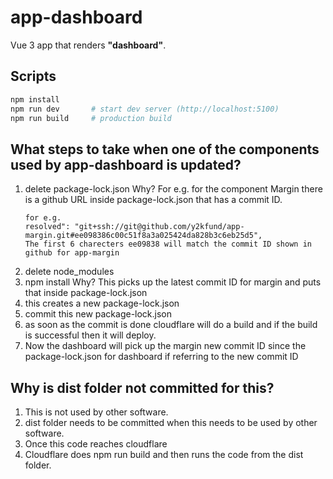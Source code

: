 # app-dashboard

Vue 3 app that renders **"dashboard"**.

## Scripts
```bash
npm install
npm run dev       # start dev server (http://localhost:5100)
npm run build     # production build
```
## What steps to take when one of the components used by app-dashboard is updated?
1. delete package-lock.json Why? For e.g. for the component Margin there is a github URL inside package-lock.json that has a commit ID.
   ```
   for e.g.
   resolved": "git+ssh://git@github.com/y2kfund/app-margin.git#ee098386c00c51f8a3a025424da828b3c6eb25d5",
   The first 6 charecters ee09838 will match the commit ID shown in github for app-margin
   ```
3. delete node_modules
4. npm install Why? This picks up the latest commit ID for margin and puts that inside package-lock.json
5. this creates a new package-lock.json
6. commit this new package-lock.json
7. as soon as the commit is done cloudflare will do a build and if the build is successful then it will deploy.
8. Now the dashboard will pick up the margin new commit ID since the package-lock.json for dashboard if referring to the new commit ID

## Why is dist folder not committed for this?
1. This is not used by other software.
2. dist folder needs to be committed when this needs to be used by other software.
3. Once this code reaches cloudflare
4. Cloudflare does npm run build and then runs the code from the dist folder.
